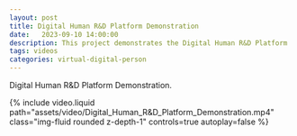 ```yaml
---
layout: post
title: Digital Human R&D Platform Demonstration
date:   2023-09-10 14:00:00
description: This project demonstrates the Digital Human R&D Platform
tags: videos
categories: virtual-digital-person
---
```


Digital Human R&D Platform Demonstration.

<div class="row mt-3">
    <div class="col-sm mt-3 mt-md-0">
        {% include video.liquid path="assets/video/Digital_Human_R&D_Platform_Demonstration.mp4" class="img-fluid rounded z-depth-1" controls=true autoplay=false %}
    </div>
</div>
